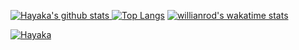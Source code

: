 [![Hayaka's github stats](https://github-readme-stats.vercel.app/api?username=HayakaRyu&count_private=true&show_icons=true&hide_border=true) ![Top Langs](https://github-readme-stats.vercel.app/api/top-langs/?username=HayakaRyu&langs_count=8&layout=compact&hide_border=true)](https://github.com/HayakaRyu)
[![willianrod's wakatime stats](https://github-readme-stats.vercel.app/api/wakatime?username=HayakaRyu&layout=compact)](https://github.com/HayakaRyu)

[![Hayaka](https://telegra.ph/file/74a886a7d18f1352f5d3e.gif)](https://github.com/HayakaRyu)
